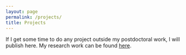 ```yaml
---
layout: page
permalink: /projects/
title: Projects
---
```


If I get some time to do any project outside my postdoctoral work, I will publish here. My research work can be found <a href="/research">here</a>. 


